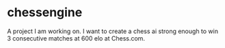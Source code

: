 # chessengine

A project I am working on. I want to create a chess ai strong enough to win 3 consecutive matches at 600 elo at Chess.com.
